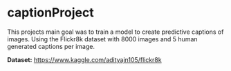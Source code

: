 # captionProject

This projects main goal was to train a model to create predictive captions of images. Using the Flickr8k dataset with 8000 images and 5 human generated captions per image.

**Dataset:** https://www.kaggle.com/adityajn105/flickr8k 
